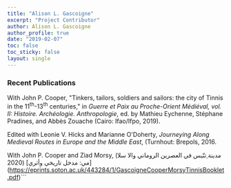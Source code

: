 ```yaml
---
title: "Alison L. Gascoigne"
excerpt: "Project Contributor"
author: Alison L. Gascoigne
author_profile: true
date: "2019-02-07"
toc: false
toc_sticky: false
layout: single
---
```


### Recent Publications

With John P. Cooper, "Tinkers, tailors, soldiers and sailors: the city of Tinnis in the 11<sup>th</sup>-13<sup>th</sup> centuries," in *Guerre et Paix au Proche-Orient Médiéval, vol. II: Histoire. Archéologie. Anthropologie*, ed. by Mathieu Eychenne, Stéphane Pradines, and Abbès Zouache (Cairo: Ifao/Ifpo, 2019).

Edited with Leonie V. Hicks and Marianne O'Doherty, *Journeying Along Medieval Routes in Europe and the Middle East*, (Turnhout: Brepols, 2016.

With John P. Cooper and Ziad Morsy, (مدينة ِتنّيس في العصرين الروماني والا سلا مي: مدخل تاريخي وأثري] (2020](https://eprints.soton.ac.uk/443284/1/GascoigneCooperMorsyTinnisBooklet.pdf)``` 
